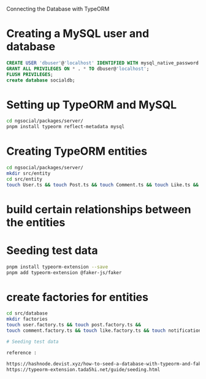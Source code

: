 Connecting the Database with TypeORM

# Creating a MySQL user and database

```sql
CREATE USER 'dbuser'@'localhost' IDENTIFIED WITH mysql_native_password BY 'p4ssw0rd';
GRANT ALL PRIVILEGES ON * . * TO dbuser@'localhost';
FLUSH PRIVILEGES;
create database socialdb;
```

# Setting up TypeORM and MySQL

```sh
cd ngsocial/packages/server/
pnpm install typeorm reflect-metadata mysql
```

# Creating TypeORM entities

```sh
cd ngsocial/packages/server/
mkdir src/entity
cd src/entity
touch User.ts && touch Post.ts && touch Comment.ts && touch Like.ts && touch Notification.ts
```

# build certain relationships between the entities

# Seeding test data

```sh
pnpm install typeorm-extension --save
pnpm add typeorm-extension @faker-js/faker


```

# create factories for entities

```sh
cd src/database 
mkdir factories
touch user.factory.ts && touch post.factory.ts && 
touch comment.factory.ts && touch like.factory.ts && touch notification.factory.ts

# Seeding test data

reference : 

https://hashnode.devist.xyz/how-to-seed-a-database-with-typeorm-and-faker-in-2023
https://typeorm-extension.tada5hi.net/guide/seeding.html
